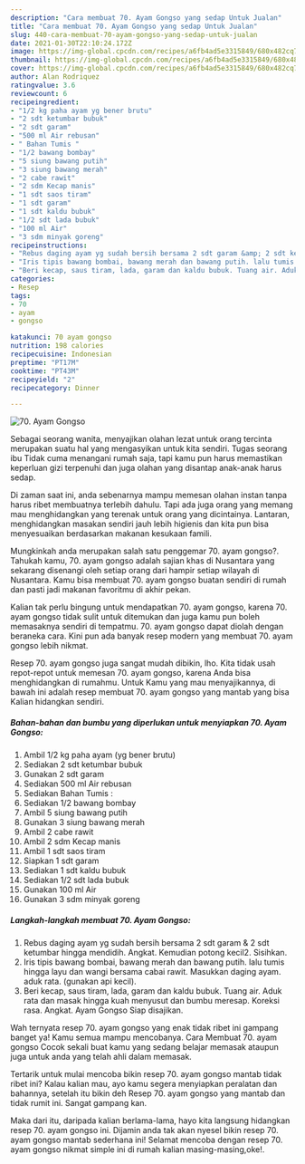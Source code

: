 ```yaml
---
description: "Cara membuat 70. Ayam Gongso yang sedap Untuk Jualan"
title: "Cara membuat 70. Ayam Gongso yang sedap Untuk Jualan"
slug: 440-cara-membuat-70-ayam-gongso-yang-sedap-untuk-jualan
date: 2021-01-30T22:10:24.172Z
image: https://img-global.cpcdn.com/recipes/a6fb4ad5e3315849/680x482cq70/70-ayam-gongso-foto-resep-utama.jpg
thumbnail: https://img-global.cpcdn.com/recipes/a6fb4ad5e3315849/680x482cq70/70-ayam-gongso-foto-resep-utama.jpg
cover: https://img-global.cpcdn.com/recipes/a6fb4ad5e3315849/680x482cq70/70-ayam-gongso-foto-resep-utama.jpg
author: Alan Rodriquez
ratingvalue: 3.6
reviewcount: 6
recipeingredient:
- "1/2 kg paha ayam yg bener brutu"
- "2 sdt ketumbar bubuk"
- "2 sdt garam"
- "500 ml Air rebusan"
- " Bahan Tumis "
- "1/2 bawang bombay"
- "5 siung bawang putih"
- "3 siung bawang merah"
- "2 cabe rawit"
- "2 sdm Kecap manis"
- "1 sdt saos tiram"
- "1 sdt garam"
- "1 sdt kaldu bubuk"
- "1/2 sdt lada bubuk"
- "100 ml Air"
- "3 sdm minyak goreng"
recipeinstructions:
- "Rebus daging ayam yg sudah bersih bersama 2 sdt garam &amp; 2 sdt ketumbar hingga mendidih. Angkat. Kemudian potong kecil2. Sisihkan."
- "Iris tipis bawang bombai, bawang merah dan bawang putih. lalu tumis hingga layu dan wangi bersama cabai rawit. Masukkan daging ayam. aduk rata. (gunakan api kecil)."
- "Beri kecap, saus tiram, lada, garam dan kaldu bubuk. Tuang air. Aduk rata dan masak hingga kuah menyusut dan bumbu meresap. Koreksi rasa. Angkat. Ayam Gongso Siap disajikan."
categories:
- Resep
tags:
- 70
- ayam
- gongso

katakunci: 70 ayam gongso 
nutrition: 198 calories
recipecuisine: Indonesian
preptime: "PT17M"
cooktime: "PT43M"
recipeyield: "2"
recipecategory: Dinner

---
```



![70. Ayam Gongso](https://img-global.cpcdn.com/recipes/a6fb4ad5e3315849/680x482cq70/70-ayam-gongso-foto-resep-utama.jpg)

Sebagai seorang wanita, menyajikan olahan lezat untuk orang tercinta merupakan suatu hal yang mengasyikan untuk kita sendiri. Tugas seorang ibu Tidak cuma menangani rumah saja, tapi kamu pun harus memastikan keperluan gizi terpenuhi dan juga olahan yang disantap anak-anak harus sedap.

Di zaman  saat ini, anda sebenarnya mampu memesan olahan instan tanpa harus ribet membuatnya terlebih dahulu. Tapi ada juga orang yang memang mau menghidangkan yang terenak untuk orang yang dicintainya. Lantaran, menghidangkan masakan sendiri jauh lebih higienis dan kita pun bisa menyesuaikan berdasarkan makanan kesukaan famili. 



Mungkinkah anda merupakan salah satu penggemar 70. ayam gongso?. Tahukah kamu, 70. ayam gongso adalah sajian khas di Nusantara yang sekarang disenangi oleh setiap orang dari hampir setiap wilayah di Nusantara. Kamu bisa membuat 70. ayam gongso buatan sendiri di rumah dan pasti jadi makanan favoritmu di akhir pekan.

Kalian tak perlu bingung untuk mendapatkan 70. ayam gongso, karena 70. ayam gongso tidak sulit untuk ditemukan dan juga kamu pun boleh memasaknya sendiri di tempatmu. 70. ayam gongso dapat diolah dengan beraneka cara. Kini pun ada banyak resep modern yang membuat 70. ayam gongso lebih nikmat.

Resep 70. ayam gongso juga sangat mudah dibikin, lho. Kita tidak usah repot-repot untuk memesan 70. ayam gongso, karena Anda bisa menghidangkan di rumahmu. Untuk Kamu yang mau menyajikannya, di bawah ini adalah resep membuat 70. ayam gongso yang mantab yang bisa Kalian hidangkan sendiri.

<!--inarticleads1-->

##### Bahan-bahan dan bumbu yang diperlukan untuk menyiapkan 70. Ayam Gongso:

1. Ambil 1/2 kg paha ayam (yg bener brutu)
1. Sediakan 2 sdt ketumbar bubuk
1. Gunakan 2 sdt garam
1. Sediakan 500 ml Air rebusan
1. Sediakan  Bahan Tumis :
1. Sediakan 1/2 bawang bombay
1. Ambil 5 siung bawang putih
1. Gunakan 3 siung bawang merah
1. Ambil 2 cabe rawit
1. Ambil 2 sdm Kecap manis
1. Ambil 1 sdt saos tiram
1. Siapkan 1 sdt garam
1. Sediakan 1 sdt kaldu bubuk
1. Sediakan 1/2 sdt lada bubuk
1. Gunakan 100 ml Air
1. Gunakan 3 sdm minyak goreng




<!--inarticleads2-->

##### Langkah-langkah membuat 70. Ayam Gongso:

1. Rebus daging ayam yg sudah bersih bersama 2 sdt garam &amp; 2 sdt ketumbar hingga mendidih. Angkat. Kemudian potong kecil2. Sisihkan.
1. Iris tipis bawang bombai, bawang merah dan bawang putih. lalu tumis hingga layu dan wangi bersama cabai rawit. Masukkan daging ayam. aduk rata. (gunakan api kecil).
1. Beri kecap, saus tiram, lada, garam dan kaldu bubuk. Tuang air. Aduk rata dan masak hingga kuah menyusut dan bumbu meresap. Koreksi rasa. Angkat. Ayam Gongso Siap disajikan.




Wah ternyata resep 70. ayam gongso yang enak tidak ribet ini gampang banget ya! Kamu semua mampu mencobanya. Cara Membuat 70. ayam gongso Cocok sekali buat kamu yang sedang belajar memasak ataupun juga untuk anda yang telah ahli dalam memasak.

Tertarik untuk mulai mencoba bikin resep 70. ayam gongso mantab tidak ribet ini? Kalau kalian mau, ayo kamu segera menyiapkan peralatan dan bahannya, setelah itu bikin deh Resep 70. ayam gongso yang mantab dan tidak rumit ini. Sangat gampang kan. 

Maka dari itu, daripada kalian berlama-lama, hayo kita langsung hidangkan resep 70. ayam gongso ini. Dijamin anda tak akan nyesel bikin resep 70. ayam gongso mantab sederhana ini! Selamat mencoba dengan resep 70. ayam gongso nikmat simple ini di rumah kalian masing-masing,oke!.

